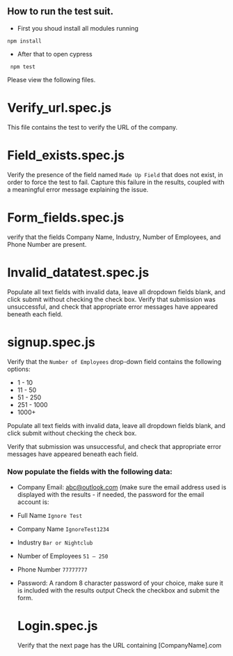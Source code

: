 ## How to run the test suit.

- First you shoud install all modules running

```console
npm install
```

- After that to open cypress

```console
 npm test
```

Please view the following files.

# Verify_url.spec.js

This file contains the test to verify the URL of the company.

# Field_exists.spec.js

Verify the presence of the field named `Made Up Field` that does not exist, in order to force the test to fail. Capture this failure in the results, coupled with a meaningful error message explaining the issue.

# Form_fields.spec.js

verify that the fields Company Name, Industry, Number of Employees, and Phone Number are present.

# Invalid_datatest.spec.js

Populate all text fields with invalid data, leave all dropdown fields blank, and click submit without checking the check box.
Verify that submission was unsuccessful, and check that appropriate error messages have appeared beneath each field.

# signup.spec.js

Verify that the `Number of Employees` drop-down field contains the following options:

- 1 - 10
- 11 - 50
- 51 - 250
- 251 - 1000
- 1000+

Populate all text fields with invalid data, leave all dropdown fields blank, and click submit
without checking the check box.

Verify that submission was unsuccessful, and check that appropriate error messages
have appeared beneath each field.

### Now populate the fields with the following data:

- Company Email: abc@outlook.com (make sure the email address used is
  displayed with the results - if needed, the password for the email account is:
- Full Name `Ignore Test`
- Company Name `IgnoreTest1234`
- Industry `Bar or Nightclub`
- Number of Employees `51 – 250`
- Phone Number `77777777`
- Password: A random 8 character password of your choice, make sure it is included
  with the results output
  Check the checkbox and submit the form.

  # Login.spec.js

  Verify that the next page has the URL containing [CompanyName].com
